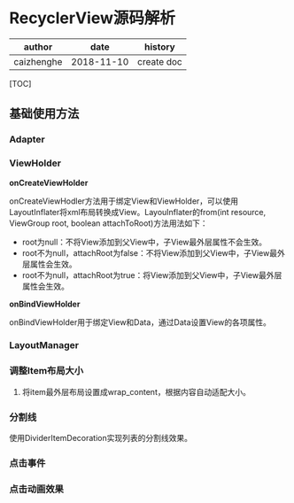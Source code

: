 # RecyclerView源码解析

| author     | date       | history    |
| ---------- | ---------- | ---------- |
| caizhenghe | 2018-11-10 | create doc |



[TOC]

## 基础使用方法

### Adapter

### ViewHolder

**onCreateViewHolder**

onCreateViewHodler方法用于绑定View和ViewHolder，可以使用LayoutInflater将xml布局转换成View。LayouInflater的from(int resource, ViewGroup root, boolean attachToRoot)方法用法如下：

- root为null：不将View添加到父View中，子View最外层属性不会生效。
- root不为null，attachRoot为false：不将View添加到父View中，子View最外层属性会生效。
- root不为null，attachRoot为true：将View添加到父View中，子View最外层属性会生效。

**onBindViewHolder**

onBindViewHolder用于绑定View和Data，通过Data设置View的各项属性。

### LayoutManager

### 调整Item布局大小

1. 将item最外层布局设置成wrap_content，根据内容自动适配大小。

### 分割线

使用DividerItemDecoration实现列表的分割线效果。

### 点击事件

### 点击动画效果